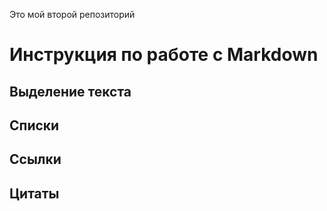 Это мой второй репозиторий

# Инструкция по работе с Markdown 

## Выделение текста

## Списки

## Ссылки

## Цитаты